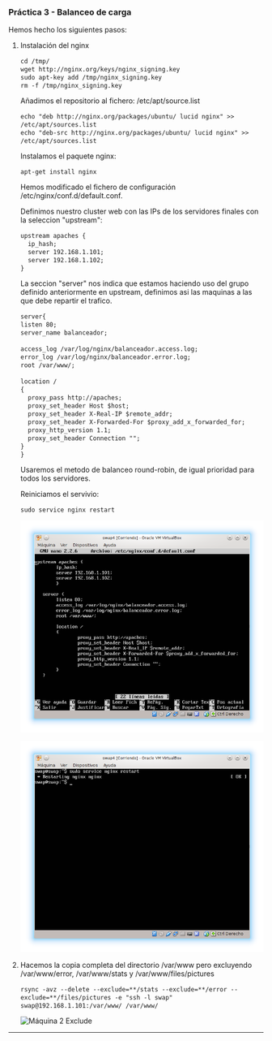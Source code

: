 ### Práctica 3 - Balanceo de carga ###

Hemos hecho los siguientes pasos:

 1. Instalación del nginx
      ~~~
      cd /tmp/
      wget http://nginx.org/keys/nginx_signing.key
      sudo apt-key add /tmp/nginx_signing.key
      rm -f /tmp/nginx_signing.key
      ~~~

      Añadimos el repositorio al fichero: /etc/apt/source.list
      ~~~
      echo "deb http://nginx.org/packages/ubuntu/ lucid nginx" >> /etc/apt/sources.list
      echo "deb-src http://nginx.org/packages/ubuntu/ lucid nginx" >> /etc/apt/sources.list
      ~~~

      Instalamos el paquete nginx:
      ~~~
      apt-get install nginx
      ~~~      

      Hemos modificado el fichero de configuración /etc/nginx/conf.d/default.conf.

      Definimos nuestro cluster web con las IPs de los servidores finales con la seleccion "upstream":

      ~~~
      upstream apaches {
        ip_hash;  
        server 192.168.1.101;
        server 192.168.1.102;
      }     
      ~~~
      La seccion "server" nos indica que estamos haciendo uso del grupo definido anteriormente en upstream, definimos asi las maquinas a las que debe repartir el trafico.

      ~~~
      server{
      listen 80;
      server_name balanceador;

      access_log /var/log/nginx/balanceador.access.log;
      error_log /var/log/nginx/balanceador.error.log;
      root /var/www/;

      location /
      {
        proxy_pass http://apaches;
        proxy_set_header Host $host;
        proxy_set_header X-Real-IP $remote_addr;
        proxy_set_header X-Forwarded-For $proxy_add_x_forwarded_for;
        proxy_http_version 1.1;
        proxy_set_header Connection "";
      }
    }
    ~~~
    Usaremos el metodo de balanceo round-robin, de igual prioridad para todos los servidores.

    Reiniciamos el servivio:
    ~~~
    sudo service nginx restart
    ~~~

      ![NGINX](nginx.png "nginx")

      ![NGINX START](nginx_start.png "nginx start")


 2. Hacemos la copia completa del directorio /var/www pero excluyendo /var/www/error, /var/www/stats y /var/www/files/pictures
      ~~~
      rsync -avz --delete --exclude=**/stats --exclude=**/error --exclude=**/files/pictures -e "ssh -l swap" swap@192.168.1.101:/var/www/ /var/www/
      ~~~
      ![Máquina 2 Exclude](exclude_err_pic.png "Máquina 2 Exclude")

***
